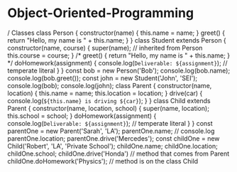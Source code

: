 # Object-Oriented-Programming

/ Classes
class Person {
    constructor(name) {
        this.name = name;
    }
    greet() {
        return "Hello, my name is " + this.name;
    }
}
class Student extends Person {
    constructor(name, course) {
      super(name); // inherited from Person
      this.course = course;
    }
    /*
    greet() {
        return "Hello, my name is " + this.name;
    }
    */
    doHomework(assignment) {
        console.log(`Deliverable: ${assignment}`); // temperate literal
    }
}
const bob = new Person('Bob');
console.log(bob.name);
console.log(bob.greet());
const john = new Student('John', 'SEI');
console.log(bob);
console.log(john);
class Parent {
    constructor(name, location) {
        this.name = name;
        this.location = location;
    }
    drive(car) {
        console.log(`${this.name} is driving ${car}`);
    }
}
class Child extends Parent {
    constructor(name, location, school) {
        super(name, location);
        this.school = school;
    }
    doHomework(assignment) {
        console.log(`Deliverable: ${assignment}`); // temperate literal
    }
}
const parentOne = new Parent('Sarah', 'LA');
parentOne.name; // console.log
parentOne.location;
parentOne.drive('Mercedes');
const childOne = new Child('Robert', 'LA', 'Private School');
childOne.name;
childOne.location;
childOne.school;
childOne.drive('Honda') // method that comes from Parent
childOne.doHomework('Physics'); // method is on the class Child